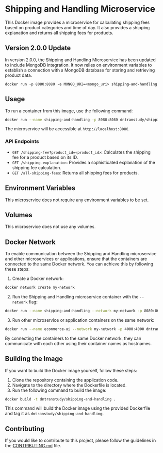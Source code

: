 # Shipping and Handling Microservice

This Docker image provides a microservice for calculating shipping fees based on product categories and time of day. It also provides a shipping explanation and returns all shipping fees for products.

## Version 2.0.0 Update

In version 2.0.0, the Shipping and Handling Microservice has been updated to include MongoDB integration. It now relies on environment variables to establish a connection with a MongoDB database for storing and retrieving product data.

```
docker run -p 8080:8080 -e MONGO_URI=<mongo_uri> shipping-and-handling
```

## Usage

To run a container from this image, use the following command:

```bash
docker run --name shipping-and-handling -p 8080:8080 dntranstudy/shipping-and-handling
```

The microservice will be accessible at `http://localhost:8080`.

### API Endpoints

- `GET /shipping-fee?product_id=<product_id>`: Calculates the shipping fee for a product based on its ID.
- `GET /shipping-explanation`: Provides a sophisticated explanation of the shipping fee calculation.
- `GET /all-shipping-fees`: Returns all shipping fees for products.

## Environment Variables

This microservice does not require any environment variables to be set.

## Volumes

This microservice does not use any volumes.

## Docker Network

To enable communication between the Shipping and Handling microservice and other microservices or applications, ensure that the containers are connected to the same Docker network. You can achieve this by following these steps:

1. Create a Docker network:
  ```bash
  docker network create my-network
  ```

2. Run the Shipping and Handling microservice container with the `--network` flag:
  ```bash
  docker run --name shipping-and-handling --network my-network -p 8080:8080 dntranstudy/shipping-and-handling
  ```

3. Run other microservice or application containers on the same network:
  ```bash
  docker run --name ecommerce-ui --network my-network -p 4000:4000 dntranstudy/ecommerce-ui
  ```

By connecting the containers to the same Docker network, they can communicate with each other using their container names as hostnames.

## Building the Image

If you want to build the Docker image yourself, follow these steps:

1. Clone the repository containing the application code.
2. Navigate to the directory where the Dockerfile is located.
3. Run the following command to build the image:
  ```bash
  docker build -t dntranstudy/shipping-and-handling .
  ```
  This command will build the Docker image using the provided Dockerfile and tag it as `dntranstudy/shipping-and-handling`.

## Contributing

If you would like to contribute to this project, please follow the guidelines in the [CONTRIBUTING.md](./CONTRIBUTING.md) file.
